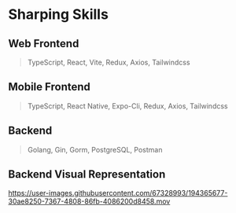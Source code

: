 # Sharping Skills

## Web Frontend
> TypeScript, React, Vite, Redux, Axios, Tailwindcss

## Mobile Frontend
> TypeScript, React Native, Expo-Cli, Redux, Axios, Tailwindcss

## Backend
> Golang, Gin, Gorm, PostgreSQL, Postman

## Backend Visual Representation
https://user-images.githubusercontent.com/67328993/194365677-30ae8250-7367-4808-86fb-4086200d8458.mov

